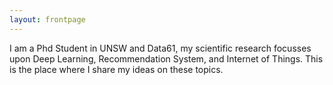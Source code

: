 ```yaml
---
layout: frontpage
---
```


I am a Phd Student in UNSW and Data61, my scientific research focusses upon Deep Learning, Recommendation System, and Internet of Things. This is the place where I share my ideas on these topics.
